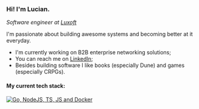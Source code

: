 ### Hi! I'm Lucian. 

*Software engineer at [Luxoft](https://www.luxoft.com/)*

I'm passionate about building awesome systems and becoming better at it everyday.

- I'm currently working on B2B enterprise networking solutions;
- You can reach me on [LinkedIn](https://www.linkedin.com/in/lucian-anghel-3a25331b6/);
- Besides building software I like books (especially Dune) and games (especially CRPGs).

#### My current tech stack: 
[![Go, NodeJS, TS, JS and Docker](https://skillicons.dev/icons?i=go,nodejs,ts,docker,postgresql,linux)](https://skillicons.dev)
